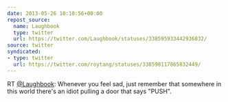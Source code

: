 ```yaml
---
date: 2013-05-26 10:10:56+00:00
repost_source:
  name: Laughbook
  type: twitter
  url: https://twitter.com/Laughbook/statuses/338595933442936832/
source: twitter
syndicated:
- type: twitter
  url: https://twitter.com/roytang/statuses/338598117865832449/
---
```


RT [@Laughbook](https://twitter.com/Laughbook/): Whenever you feel sad, just remember that somewhere in this world there's an idiot pulling a door that says "PUSH".